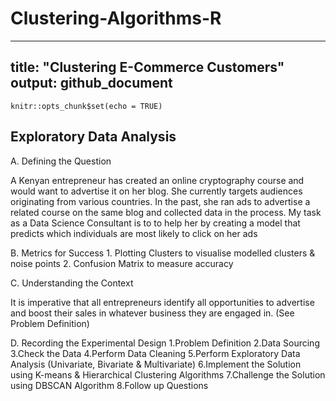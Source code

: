 # Clustering-Algorithms-R
---
title: "Clustering E-Commerce Customers"
output: github_document
---

```{r setup, include=FALSE}
knitr::opts_chunk$set(echo = TRUE)
```
## Exploratory Data Analysis

A. Defining the Question

A Kenyan entrepreneur has created an online cryptography course and would want to advertise it on her blog. She currently targets audiences originating from various countries. In the past, she ran ads to advertise a related course on the same blog and collected data in the process. My task as a Data Science Consultant is to to help her by creating a model that predicts which individuals are most likely to click on her ads

B. Metrics for Success
                                  1. Plotting Clusters to visualise modelled clusters & noise points
                                  2. Confusion Matrix to measure accuracy
                                  
C. Understanding the Context 

It is imperative that all entrepreneurs identify all opportunities to advertise and boost their sales in whatever business they are engaged in. (See Problem Definition)

D. Recording the Experimental Design
                                  1.Problem Definition
                                  2.Data Sourcing
                                  3.Check the Data
                                  4.Perform Data Cleaning
                                  5.Perform Exploratory Data Analysis  (Univariate, Bivariate & Multivariate)
                                  6.Implement the Solution using K-means & Hierarchical Clustering Algorithms
                                  7.Challenge the Solution using DBSCAN Algorithm
                                  8.Follow up Questions

